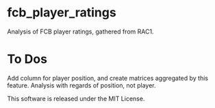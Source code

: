 # fcb_player_ratings
Analysis of FCB player ratings, gathered from RAC1.

# To Dos
Add column for player position, and create matrices aggregated by this feature. Analysis with regards of position, not player.

This software is released under the MIT License.